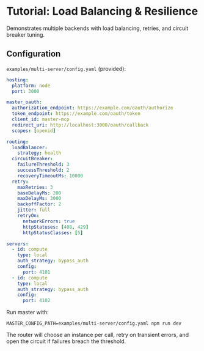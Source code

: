 # Tutorial: Load Balancing & Resilience

Demonstrates multiple backends with load balancing, retries, and circuit breaker tuning.

## Configuration

`examples/multi-server/config.yaml` (provided):

```yaml
hosting:
  platform: node
  port: 3000

master_oauth:
  authorization_endpoint: https://example.com/oauth/authorize
  token_endpoint: https://example.com/oauth/token
  client_id: master-mcp
  redirect_uri: http://localhost:3000/oauth/callback
  scopes: [openid]

routing:
  loadBalancer:
    strategy: health
  circuitBreaker:
    failureThreshold: 3
    successThreshold: 2
    recoveryTimeoutMs: 10000
  retry:
    maxRetries: 3
    baseDelayMs: 200
    maxDelayMs: 3000
    backoffFactor: 2
    jitter: full
    retryOn:
      networkErrors: true
      httpStatuses: [408, 429]
      httpStatusClasses: [5]

servers:
  - id: compute
    type: local
    auth_strategy: bypass_auth
    config:
      port: 4101
  - id: compute
    type: local
    auth_strategy: bypass_auth
    config:
      port: 4102
```

Run master with:

```
MASTER_CONFIG_PATH=examples/multi-server/config.yaml npm run dev
```

The router will choose an instance per call, retry on transient errors, and open the circuit if failures breach the threshold.

